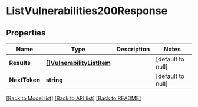 # ListVulnerabilities200Response

## Properties
Name | Type | Description | Notes
------------ | ------------- | ------------- | -------------
**Results** | [**[]VulnerabilityListItem**](VulnerabilityListItem.md) |  | [default to null]
**NextToken** | **string** |  | [default to null]

[[Back to Model list]](../README.md#documentation-for-models) [[Back to API list]](../README.md#documentation-for-api-endpoints) [[Back to README]](../README.md)

